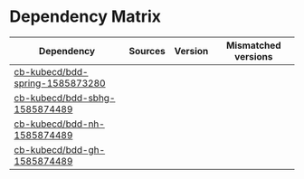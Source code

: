 # Dependency Matrix

Dependency | Sources | Version | Mismatched versions
---------- | ------- | ------- | -------------------
[cb-kubecd/bdd-spring-1585873280](https://github.com/cb-kubecd/bdd-spring-1585873280.git) |  | []() | 
[cb-kubecd/bdd-sbhg-1585874489](https://github.com/cb-kubecd/bdd-sbhg-1585874489.git) |  | []() | 
[cb-kubecd/bdd-nh-1585874489](https://github.com/cb-kubecd/bdd-nh-1585874489.git) |  | []() | 
[cb-kubecd/bdd-gh-1585874489](https://github.com/cb-kubecd/bdd-gh-1585874489.git) |  | []() | 
